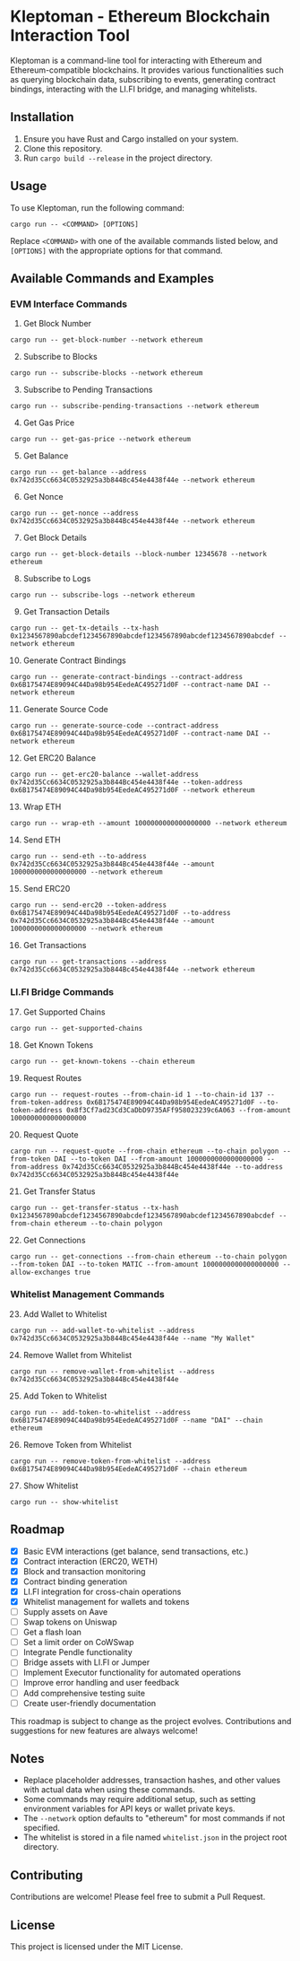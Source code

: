 # Kleptoman - Ethereum Blockchain Interaction Tool

Kleptoman is a command-line tool for interacting with Ethereum and Ethereum-compatible blockchains. It provides various functionalities such as querying blockchain data, subscribing to events, generating contract bindings, interacting with the LI.FI bridge, and managing whitelists.

## Installation

1. Ensure you have Rust and Cargo installed on your system.
2. Clone this repository.
3. Run `cargo build --release` in the project directory.

## Usage

To use Kleptoman, run the following command:

```
cargo run -- <COMMAND> [OPTIONS]
```

Replace `<COMMAND>` with one of the available commands listed below, and `[OPTIONS]` with the appropriate options for that command.

## Available Commands and Examples

### EVM Interface Commands

1. Get Block Number
```
cargo run -- get-block-number --network ethereum
```

2. Subscribe to Blocks
```
cargo run -- subscribe-blocks --network ethereum
```

3. Subscribe to Pending Transactions
```
cargo run -- subscribe-pending-transactions --network ethereum
```

4. Get Gas Price
```
cargo run -- get-gas-price --network ethereum
```

5. Get Balance
```
cargo run -- get-balance --address 0x742d35Cc6634C0532925a3b844Bc454e4438f44e --network ethereum
```

6. Get Nonce
```
cargo run -- get-nonce --address 0x742d35Cc6634C0532925a3b844Bc454e4438f44e --network ethereum
```

7. Get Block Details
```
cargo run -- get-block-details --block-number 12345678 --network ethereum
```

8. Subscribe to Logs
```
cargo run -- subscribe-logs --network ethereum
```

9. Get Transaction Details
```
cargo run -- get-tx-details --tx-hash 0x1234567890abcdef1234567890abcdef1234567890abcdef1234567890abcdef --network ethereum
```

10. Generate Contract Bindings
```
cargo run -- generate-contract-bindings --contract-address 0x6B175474E89094C44Da98b954EedeAC495271d0F --contract-name DAI --network ethereum
```

11. Generate Source Code
```
cargo run -- generate-source-code --contract-address 0x6B175474E89094C44Da98b954EedeAC495271d0F --contract-name DAI --network ethereum
```

12. Get ERC20 Balance
```
cargo run -- get-erc20-balance --wallet-address 0x742d35Cc6634C0532925a3b844Bc454e4438f44e --token-address 0x6B175474E89094C44Da98b954EedeAC495271d0F --network ethereum
```

13. Wrap ETH
```
cargo run -- wrap-eth --amount 1000000000000000000 --network ethereum
```

14. Send ETH
```
cargo run -- send-eth --to-address 0x742d35Cc6634C0532925a3b844Bc454e4438f44e --amount 1000000000000000000 --network ethereum
```

15. Send ERC20
```
cargo run -- send-erc20 --token-address 0x6B175474E89094C44Da98b954EedeAC495271d0F --to-address 0x742d35Cc6634C0532925a3b844Bc454e4438f44e --amount 1000000000000000000 --network ethereum
```

16. Get Transactions
```
cargo run -- get-transactions --address 0x742d35Cc6634C0532925a3b844Bc454e4438f44e --network ethereum
```

### LI.FI Bridge Commands

17. Get Supported Chains
```
cargo run -- get-supported-chains
```

18. Get Known Tokens
```
cargo run -- get-known-tokens --chain ethereum
```

19. Request Routes
```
cargo run -- request-routes --from-chain-id 1 --to-chain-id 137 --from-token-address 0x6B175474E89094C44Da98b954EedeAC495271d0F --to-token-address 0x8f3Cf7ad23Cd3CaDbD9735AFf958023239c6A063 --from-amount 1000000000000000000
```

20. Request Quote
```
cargo run -- request-quote --from-chain ethereum --to-chain polygon --from-token DAI --to-token DAI --from-amount 1000000000000000000 --from-address 0x742d35Cc6634C0532925a3b844Bc454e4438f44e --to-address 0x742d35Cc6634C0532925a3b844Bc454e4438f44e
```

21. Get Transfer Status
```
cargo run -- get-transfer-status --tx-hash 0x1234567890abcdef1234567890abcdef1234567890abcdef1234567890abcdef --from-chain ethereum --to-chain polygon
```

22. Get Connections
```
cargo run -- get-connections --from-chain ethereum --to-chain polygon --from-token DAI --to-token MATIC --from-amount 1000000000000000000 --allow-exchanges true
```

### Whitelist Management Commands

23. Add Wallet to Whitelist
```
cargo run -- add-wallet-to-whitelist --address 0x742d35Cc6634C0532925a3b844Bc454e4438f44e --name "My Wallet"
```

24. Remove Wallet from Whitelist
```
cargo run -- remove-wallet-from-whitelist --address 0x742d35Cc6634C0532925a3b844Bc454e4438f44e
```

25. Add Token to Whitelist
```
cargo run -- add-token-to-whitelist --address 0x6B175474E89094C44Da98b954EedeAC495271d0F --name "DAI" --chain ethereum
```

26. Remove Token from Whitelist
```
cargo run -- remove-token-from-whitelist --address 0x6B175474E89094C44Da98b954EedeAC495271d0F --chain ethereum
```

27. Show Whitelist
```
cargo run -- show-whitelist
```

## Roadmap

- [x] Basic EVM interactions (get balance, send transactions, etc.)
- [x] Contract interaction (ERC20, WETH)
- [x] Block and transaction monitoring
- [x] Contract binding generation
- [x] LI.FI integration for cross-chain operations
- [x] Whitelist management for wallets and tokens
- [ ] Supply assets on Aave
- [ ] Swap tokens on Uniswap
- [ ] Get a flash loan
- [ ] Set a limit order on CoWSwap
- [ ] Integrate Pendle functionality
- [ ] Bridge assets with LI.FI or Jumper
- [ ] Implement Executor functionality for automated operations
- [ ] Improve error handling and user feedback
- [ ] Add comprehensive testing suite
- [ ] Create user-friendly documentation

This roadmap is subject to change as the project evolves. Contributions and suggestions for new features are always welcome!

## Notes

- Replace placeholder addresses, transaction hashes, and other values with actual data when using these commands.
- Some commands may require additional setup, such as setting environment variables for API keys or wallet private keys.
- The `--network` option defaults to "ethereum" for most commands if not specified.
- The whitelist is stored in a file named `whitelist.json` in the project root directory.

## Contributing

Contributions are welcome! Please feel free to submit a Pull Request.

## License

This project is licensed under the MIT License.